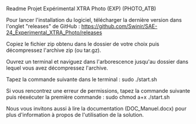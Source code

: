 Readme Projet Expérimental XTRA Photo (EXP) (PHOTO_ATB)

Pour lancer l'installation du logiciel, télécharger la dernière version dans l'onglet "releases" de GitHub : https://github.com/Swinir/SAE-24_Experimental_XTRA_Photo/releases

Copiez le fichier zip obtenu dans le dossier de votre choix puis décompressez l'archive zip (ou tar.gz).

Ouvrez un terminal et naviguez dans l'arborescence jusqu'au dossier dans lequel vous avez décompressez l'archive.

Tapez la commande suivante dans le terminal : sudo ./start.sh

Si vous rencontrez une erreur de permissions, tapez la commande suivante puis réexécuter la première commande : sudo chmod a+x ./start.sh




Nous vous invitons aussi à lire la documentation (DOC_Manuel.docx) pour plus d'information à propos de l'utilisation de la solution.